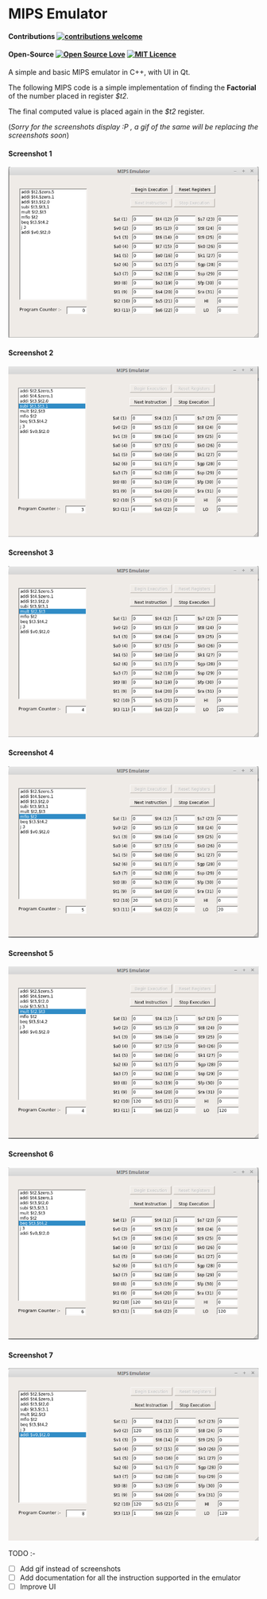 # MIPS Emulator

#### Contributions [![contributions welcome](https://img.shields.io/badge/contributions-welcome-brightgreen.svg?style=flat)](https://github.com/digaru19/MIPS_Emulator/issues)

#### Open-Source [![Open Source Love](https://badges.frapsoft.com/os/v2/open-source.svg?v=103)](https://github.com/digaru19/MIPS_Emulator/)      [![MIT Licence](https://badges.frapsoft.com/os/mit/mit.svg?v=103)](https://opensource.org/licenses/mit-license.php)

A simple and basic MIPS emulator in C++, with UI in Qt.

The following MIPS code is a simple implementation of finding the **Factorial** of the number placed in register *$t2*. 

The final computed value is placed again in the *$t2* register.

(*Sorry for the screenshots display :P , a gif of the same will be replacing the screenshots soon*)

#### Screenshot 1
![Image 1](Screenshots/1.png "1")   

#### Screenshot 2
![Image ](Screenshots/3.png  "Image 3")   

#### Screenshot 3
![Image 4](Screenshots/4.png  "Image 4")  

#### Screenshot 4
 ![Image 5](Screenshots/5.png  "Image 5")  
 
####  Screenshot 5
![Image 8](Screenshots/8.png  "Image 8")   

#### Screenshot 6
![Image 9](Screenshots/9.png  "Image 9")   

#### Screenshot 7
![Image 10](Screenshots/10.png  "Image 10") 


TODO :-
- [ ] Add gif instead of screenshots
- [ ] Add documentation for all the instruction supported in the emulator
- [ ] Improve UI
